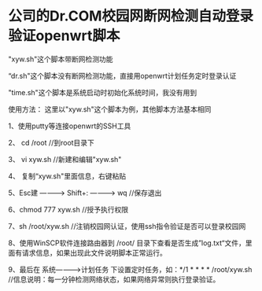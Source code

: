 # 公司的Dr.COM校园网断网检测自动登录验证openwrt脚本

"xyw.sh"这个脚本带断网检测功能

“dr.sh"这个脚本没有断网检测功能，直接用openwrt计划任务定时登录认证

"time.sh"这个脚本是系统启动时初始化系统时间，我没有用到

使用方法：
这里以"xyw.sh"这个脚本为例，其他脚本方法基本相同

1、使用putty等连接openwrt的SSH工具

2、  cd /root        //到root目录下

3、  vi xyw.sh        //新建和编辑"xyw.sh"

4、  复制“xyw.sh"里面信息，右键粘贴

5、Esc建 ————> Shift+: ————> wq       //保存退出 

6、chmod 777 xyw.sh                   //授予执行权限

7、sh /root/xyw.sh                     //注销校园网认证，使用ssh指令验证是否可以登录校园网

8、使用WinSCP软件连接路由器到 /root/ 目录下查看是否生成”log.txt“文件，里面有请求信息，如果出现此文件说明脚本正常运行。

9、最后在 系统————>计划任务 下设置定时任务，如：*/1 * * * * /root/xyw.sh    //信息说明：每一分钟检测网络状态，如果网络异常则执行登录验证。
